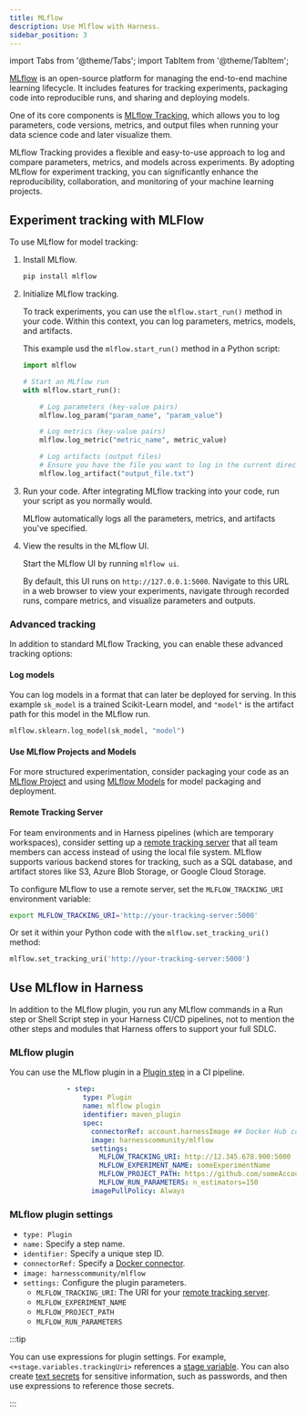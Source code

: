```yaml
---
title: MLflow
description: Use Mlflow with Harness.
sidebar_position: 3
---
```


import Tabs from '@theme/Tabs';
import TabItem from '@theme/TabItem';

[MLflow](https://mlflow.org/docs/latest/index.html) is an open-source platform for managing the end-to-end machine learning lifecycle. It includes features for tracking experiments, packaging code into reproducible runs, and sharing and deploying models.

One of its core components is [MLflow Tracking](https://mlflow.org/docs/latest/tracking.html), which allows you to log parameters, code versions, metrics, and output files when running your data science code and later visualize them.

MLflow Tracking provides a flexible and easy-to-use approach to log and compare parameters, metrics, and models across experiments. By adopting MLflow for experiment tracking, you can significantly enhance the reproducibility, collaboration, and monitoring of your machine learning projects.

## Experiment tracking with MLFlow

To use MLflow for model tracking:

1. Install MLflow.

   ```sh
   pip install mlflow
   ```

2. Initialize MLflow tracking.

   To track experiments, you can use the `mlflow.start_run()` method in your code. Within this context, you can log parameters, metrics, models, and artifacts.

   This example usd the `mlflow.start_run()` method in a Python script:

   ```python
   import mlflow

   # Start an MLflow run
   with mlflow.start_run():

       # Log parameters (key-value pairs)
       mlflow.log_param("param_name", "param_value")

       # Log metrics (key-value pairs)
       mlflow.log_metric("metric_name", metric_value)

       # Log artifacts (output files)
       # Ensure you have the file you want to log in the current directory
       mlflow.log_artifact("output_file.txt")
   ```

3. Run your code. After integrating MLflow tracking into your code, run your script as you normally would.

   MLflow automatically logs all the parameters, metrics, and artifacts you've specified.

4. View the results in the MLflow UI.

   Start the MLflow UI by running `mlflow ui`.

   By default, this UI runs on `http://127.0.0.1:5000`. Navigate to this URL in a web browser to view your experiments, navigate through recorded runs, compare metrics, and visualize parameters and outputs.

### Advanced tracking

In addition to standard MLflow Tracking, you can enable these advanced tracking options:

#### Log models

You can log models in a format that can later be deployed for serving. In this example `sk_model` is a trained Scikit-Learn model, and `"model"` is the artifact path for this model in the MLflow run.

```python
mlflow.sklearn.log_model(sk_model, "model")
```

#### Use MLflow Projects and Models

For more structured experimentation, consider packaging your code as an [MLflow Project](https://mlflow.org/docs/latest/projects.html) and using [MLflow Models](https://mlflow.org/docs/latest/models.html) for model packaging and deployment.

#### Remote Tracking Server

For team environments and in Harness pipelines (which are temporary workspaces), consider setting up a [remote tracking server](https://mlflow.org/docs/latest/tracking/tutorials/remote-server.html) that all team members can access instead of using the local file system. MLflow supports various backend stores for tracking, such as a SQL database, and artifact stores like S3, Azure Blob Storage, or Google Cloud Storage.

To configure MLflow to use a remote server, set the `MLFLOW_TRACKING_URI` environment variable:

```sh
export MLFLOW_TRACKING_URI='http://your-tracking-server:5000'
```

Or set it within your Python code with the `mlflow.set_tracking_uri()` method:

```python
mlflow.set_tracking_uri('http://your-tracking-server:5000')
```

## Use MLflow in Harness

In addition to the MLflow plugin, you run any MLflow commands in a Run step or Shell Script step in your Harness CI/CD pipelines, not to mention the other steps and modules that Harness offers to support your full SDLC.

### MLflow plugin

You can use the MLflow plugin in a [Plugin step](/docs/continuous-integration/use-ci/use-drone-plugins/run-a-drone-plugin-in-ci) in a CI pipeline.

```yaml
              - step:
                  type: Plugin
                  name: mlflow plugin
                  identifier: maven_plugin
                  spec:
                    connectorRef: account.harnessImage ## Docker Hub container registry connector
                    image: harnesscommunity/mlflow
                    settings:
                      MLFLOW_TRACKING_URI: http://12.345.678.900:5000
                      MLFLOW_EXPERIMENT_NAME: someExperimentName
                      MLFLOW_PROJECT_PATH: https://github.com/someAccount/mlflow-example-project
                      MLFLOW_RUN_PARAMETERS: n_estimators=150
                    imagePullPolicy: Always
```

### MLflow plugin settings

*  `type: Plugin`
*  `name:` Specify a step name.
*  `identifier:` Specify a unique step ID.
*  `connectorRef:` Specify a [Docker connector](/docs/platform/connectors/cloud-providers/ref-cloud-providers/docker-registry-connector-settings-reference).
*  `image: harnesscommunity/mlflow`
*  `settings:` Configure the plugin parameters.
   * `MLFLOW_TRACKING_URI`: The URI for your [remote tracking server](#remote-tracking-server).
   * `MLFLOW_EXPERIMENT_NAME`
   * `MLFLOW_PROJECT_PATH`
   * `MLFLOW_RUN_PARAMETERS`

:::tip

You can use expressions for plugin settings. For example, `<+stage.variables.trackingUri>` references a [stage variable](/docs/platform/pipelines/add-a-stage#stage-variables). You can also create [text secrets](/docs/platform/secrets/add-use-text-secrets) for sensitive information, such as passwords, and then use expressions to reference those secrets.

:::
